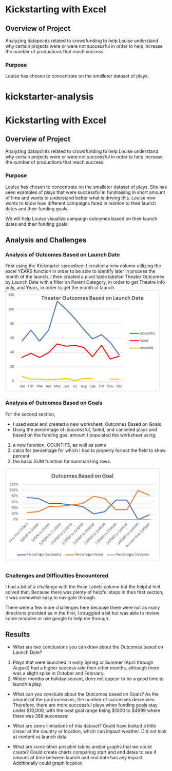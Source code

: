 # Kickstarting with Excel

## Overview of Project
Analyzing datapoints related to crowdfunding to help Louise understand why certain projects were or were not successful in order to help increase the number
of productions that reach success.
### Purpose
Louise has chosen to concentrate on the smalleter dataset of plays.
# kickstarter-analysis
# Kickstarting with Excel

## Overview of Project
Analyzing datapoints related to crowdfunding to help Louise understand why certain projects were or were not successful in order to help increase the number
of productions that reach success.
### Purpose
Louise has chosen to concentrate on the smalleter dataset of plays.
She has seen examples of plays that were successful in fundraising in short amount of time and wants to understand better what is driving this.
Louise now wants to know how different campaigns fared in relation to 
their launch dates and their funding goals. 

We will help Louise visualize campaign outcomes based on 
their launch dates and their funding goals.
## Analysis and Challenges

### Analysis of Outcomes Based on Launch Date
First using the Kickstarter spreasheet I created a new column utilizing the excel YEARS function in order to be able to identify later in process the month of the launch. 
I then created a pivot table labeled Theater Outcomes by Launch Date with a filter on Parent Category, in order to get Theatre info only, and Years, in order to get the month of launch. 
![Launch Date Outcomes](./Theater_Outcomes_vs_Launch.png)

### Analysis of Outcomes Based on Goals
For the second section, 
* I used excel and created a new worksheet, Outcomes Based on Goals. 
* Using the percentage of: successful, failed, and canceled plays and based on the funding goal amount I populated the worksheet using: 
1. a new function, COUNTIFS, as well as some 
2. calcs for percentage for which I had to properly format the field to show percent 
3. the basic SUM function for summarizing rows.

![Goal Outcomes](./Outcomes_vs_Goals.png)
### Challenges and Difficulties Encountered
I had a bit of a challenge with the Rose Labels column but the helpful hint solved that.  Because there was plenty of helpful steps in thes first section, it was somewhat easy to 
navigate through.

There were a few more challenges here because there were not as many directions provided as in the first, I struggled a bit but was able to review some modules or use google to help me through. 
## Results

- What are two conclusions you can draw about the Outcomes based on Launch Date?
1. Plays that were launched in early Spring or Summer (April through August) had a higher success rate then other months, although there was a slight spike in October and February.
2. Winter months or holiday season, does not appear to be a good time to launch a play.  
- What can you conclude about the Outcomes based on Goals?
As the amount of the goal increases, the number of successes decreases.  Therefore, there are more successful plays when funding goals stay under $10,000, with the best goal range 
being $1000 to $4999 where there was 388 successes! 

- What are some limitations of this dataset?
Could have looked a little closer at the country or location, which can impact weather.
Did not look at content vs launch data

- What are some other possible tables and/or graphs that we could create?
Could create charts comparing start and end dates to see if amount of time between launch and end date has any impact.  Additionally could graph 
location 
